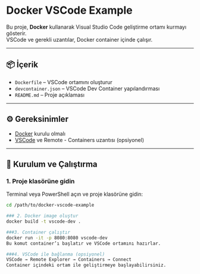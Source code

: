 # Docker VSCode Example

Bu proje, **Docker** kullanarak Visual Studio Code geliştirme ortamı kurmayı gösterir.  
VSCode ve gerekli uzantılar, Docker container içinde çalışır.

---

## 📦 İçerik

- `Dockerfile` – VSCode ortamını oluşturur  
- `devcontainer.json` – VSCode Dev Container yapılandırması  
- `README.md` – Proje açıklaması

---

## ⚙️ Gereksinimler

- [Docker](https://www.docker.com/) kurulu olmalı  
- [VSCode](https://code.visualstudio.com/) ve Remote - Containers uzantısı (opsiyonel)

---

## 🚀 Kurulum ve Çalıştırma

### 1. Proje klasörüne gidin
Terminal veya PowerShell açın ve proje klasörüne gidin:

```bash
cd /path/to/docker-vscode-example

### 2. Docker image oluştur
docker build -t vscode-dev .

###3. Container çalıştır
docker run -it -p 8080:8080 vscode-dev
Bu komut container’ı başlatır ve VSCode ortamını hazırlar.

###4. VSCode ile bağlanma (opsiyonel)
VSCode → Remote Explorer → Containers → Connect
Container içindeki ortam ile geliştirmeye başlayabilirsiniz.
